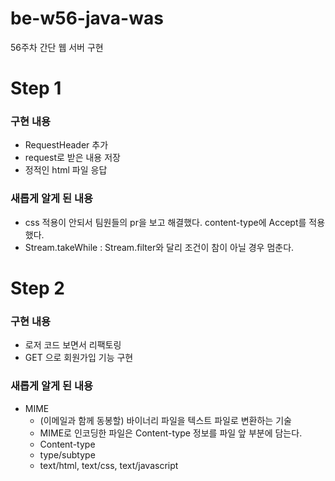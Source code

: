 # be-w56-java-was
56주차 간단 웹 서버 구현

# Step 1
### 구현 내용

- RequestHeader 추가
- request로 받은 내용 저장
- 정적인 html 파일 응답

### 새롭게 알게 된 내용

- css 적용이 안되서 팀원들의 pr을 보고 해결했다. content-type에 Accept를 적용했다.
- Stream.takeWhile : Stream.filter와 달리 조건이 참이 아닐 경우 멈춘다.

# Step 2
### 구현 내용

- 로저 코드 보면서 리팩토링
- GET 으로 회원가입 기능 구현

### 새롭게 알게 된 내용

- MIME
    - (이메일과 함께 동봉할) 바이너리 파일을 텍스트 파일로 변환하는 기술
    - MIME로 인코딩한 파일은 Content-type 정보를 파일 앞 부분에 담는다.
    - Content-type
    - type/subtype
    - text/html, text/css, text/javascript
